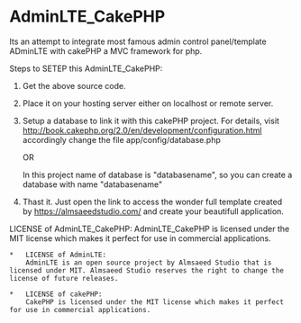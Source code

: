 # AdminLTE_CakePHP

Its an attempt to integrate most famous admin control panel/template ADminLTE with cakePHP a MVC framework for php.

Steps to SETEP this AdminLTE_CakePHP:

1. Get the above source code.

2. Place it on your hosting server either on localhost or remote server.

3. Setup a database to link it with this cakePHP project. For details, visit
    http://book.cakephp.org/2.0/en/development/configuration.html
    accordingly change the file app/config/database.php

    OR
    
    In this project name of database is "databasename", so you can create a database with name "databasename"

4.  Thast it. Just open the link to access the wonder full template created by https://almsaeedstudio.com/ and create your beautifull application.


LICENSE of AdminLTE_CakePHP:
AdminLTE_CakePHP is licensed under the MIT license which makes it perfect for use in commercial applications.

    *   LICENSE of AdminLTE:
        AdminLTE is an open source project by Almsaeed Studio that is licensed under MIT. Almsaeed Studio reserves the right to change the license of future releases.
        
    *   LICENSE of cakePHP:
        CakePHP is licensed under the MIT license which makes it perfect for use in commercial applications.
